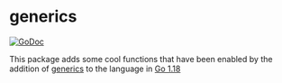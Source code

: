 # generics

[![GoDoc](https://img.shields.io/badge/pkg.go.dev-doc-blue)](http://pkg.go.dev/github.com/cneill/generics)

This package adds some cool functions that have been enabled by the addition of
[generics](https://go.googlesource.com/proposal/+/refs/heads/master/design/43651-type-parameters.md)
to the language in [Go 1.18](https://go.dev/doc/go1.18)
